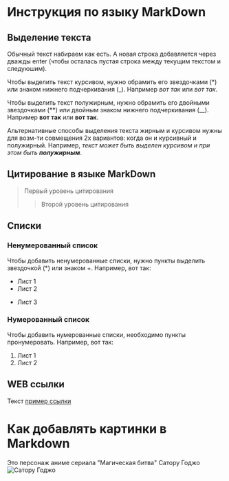# Инструкция по языку MarkDown

## Выделение текста
Обычный текст набираем как есть. А новая строка добавляется через дважды enter (чтобы осталась пустая строка между текущим текстом и следуюшим).

Чтобы выделить текст курсивом, нужно обрамить его звездочками (*) или знаком нижнего подчеркивания (_). Например *вот так* или _вот так_.

Чтобы выделить текст полужирным, нужно обрамить его двойными звездочками (**) или двойным знаком нижнего подчеркивания (__). Например **вот так** или __вот так__.

Альтернативные способы выделения текста жирным и курсивом нужны для возм-ти совмещения 2х вариантов: когда он и курсивный и полужирный. Например, _текст может быть выделен курсивом и при этом быть **полужирным**_.

## Цитирование в языке MarkDown
>Первый уровень цитирования
>>Второй уровень цитирования

## Списки
### Ненумерованный список
Чтобы добавить ненумерованные списки, нужно пункты выделить звездочкой (*) или знаком +.
Например, вот так: 
* Лист 1
* Лист 2
+ Лист 3 

### Нумерованный список
Чтобы добавить нумерованные списки, необходимо пункты пронумеровать. 
Например, вот так:
1. Лист 1
2. Лист 2

## WEB ссылки
Текст [пример ссылки](http.example.com "Всплывающая подсказка")

# Как добавлять картинки в Markdown
Это персонаж аниме сериала "Магическая битва" Сатору Годжо
![Сатору Годжо](Satoru.jpg)

